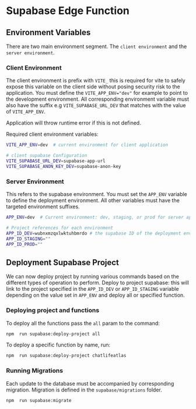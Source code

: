 # Supabase Edge Function

## Environment Variables

There are two main environment segment. The `client environment` and the `server environment`.

### Client Environment

The client environment is prefix with `VITE_` this is required for vite to safely expose this variable on the client side without posing security risk to the application. You must define the `VITE_APP_ENV="dev"` for example to point to the development environment. All corresponding environment variable must also have the suffix e.g `VITE_SUPABASE_URL_DEV` that matches with the value of `VITE_APP_ENV`.

Application will throw runtime error if this is not defined.

Required client environment variables:

```bash
VITE_APP_ENV=dev  # current environment for client application

# client supabase Configuration
VITE_SUPABASE_URL_DEV=supabase-app-url
VITE_SUPABASE_ANON_KEY_DEV=supabase-anon-key
```

### Server Environment

This refers to the supabase environment. You must set the `APP_ENV` variable to define the deployment environment. All other variables must have the targeted environment suffixes.

```bash
APP_ENV=dev  # Current environment: dev, staging, or prod for server application

# Project references for each environment
APP_ID_DEV=wubnxmzqxlwktuhbmrdo # the supabase ID of the deployment environment
APP_ID_STAGING=""
APP_ID_PROD=""
```


## Deployment Supabase Project

We can now deploy project by running various commands based on the different types of operation to perform.
Deploy to project supabase: this will link to the project specified in the `APP_ID_DEV` or `APP_ID_STAGING` variable depending on the value set in `APP_ENV` and deploy all or specified function.

### Deploying project and functions

To deploy all the functions pass the `all` param to the command:

```bash
npm  run supabase:deploy-project all
```

To deploy a specific function by name, run:

```bash
npm  run supabase:deploy-project chatlifeatlas
```

### Running Migrations

Each update to the database must be accompanied by corresponding migration. Migration is defined in the `supabase/migrations` folder.

```bash
npm  run supabase:migrate
```
